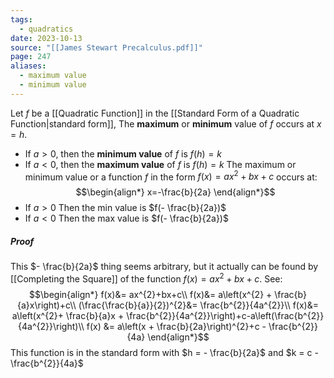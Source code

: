 ```yaml
---
tags:
  - quadratics
date: 2023-10-13
source: "[[James Stewart Precalculus.pdf]]"
page: 247
aliases:
  - maximum value
  - minimum value
---
```

Let $f$ be a [[Quadratic Function]] in the [[Standard Form of a Quadratic Function|standard form]], The **maximum** or **minimum** value of $f$ occurs at $x = h$.
- If $a \gt 0$, then the **minimum value** of $f$ is $f(h) = k$
- If $a \lt 0$, then the **maximum value** of $f$ is $f(h) = k$
The maximum or minimum value or a function $f$ in the form $f(x) = ax^{2}+bx+c$ occurs at:
$$\begin{align*}
x=-\frac{b}{2a}
\end{align*}$$
- If $a\gt 0$ Then the min value is $f(- \frac{b}{2a})$ 
- If $a\lt 0$ Then the max value is $f(- \frac{b}{2a})$
##### Proof
This $- \frac{b}{2a}$ thing seems arbitrary, but it actually can be found by [[Completing the Square]] of the function $f(x) = ax^{2}+bx+c$. See:
$$\begin{align*}
f(x)&= ax^{2}+bx+c\\
f(x)&= a\left(x^{2} + \frac{b}{a}x\right)+c\\
(\frac{\frac{b}{a}}{2})^{2}&= \frac{b^{2}}{4a^{2}}\\
f(x)&= a\left(x^{2}+ \frac{b}{a}x + \frac{b^{2}}{4a^{2}}\right)+c-a\left(\frac{b^{2}}{4a^{2}}\right)\\
f(x) &= a\left(x + \frac{b}{2a}\right)^{2}+c - \frac{b^{2}}{4a} 
\end{align*}$$
This function is in the standard form with $h = - \frac{b}{2a}$ and $k = c - \frac{b^{2}}{4a}$ 